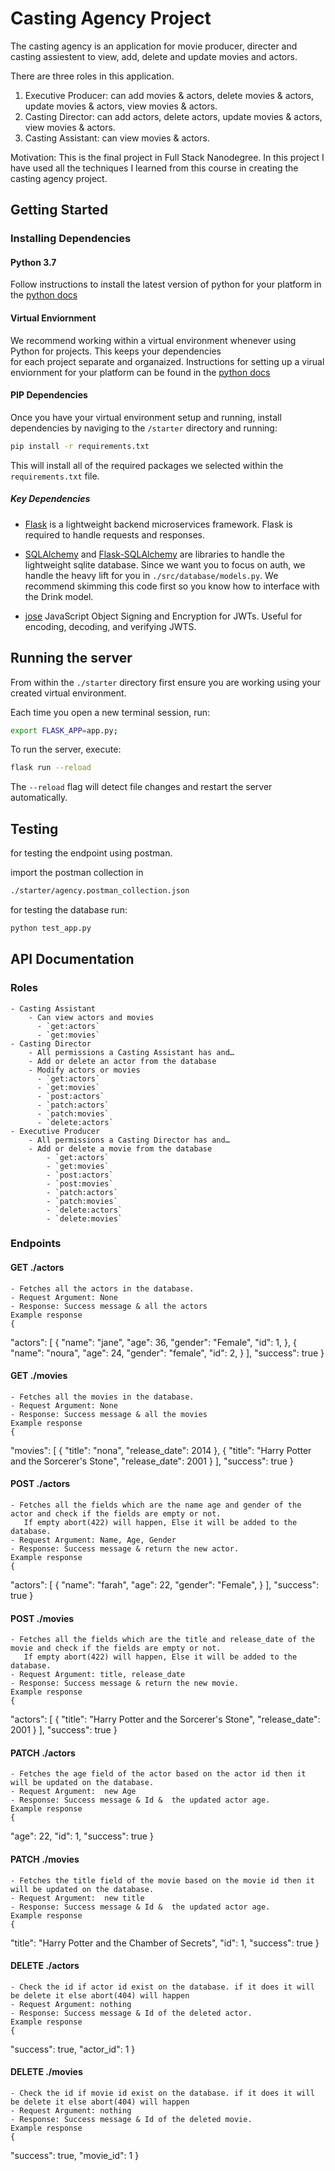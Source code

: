 # Casting Agency Project

The casting agency is an application for movie producer, directer and casting assiestent to view, add, delete and update movies and actors.

There are three roles in this application.

1) Executive Producer: can add movies & actors, delete movies & actors, update movies & actors, view movies & actors.
2) Casting Director:  can add actors, delete actors, update movies & actors, view movies & actors.
3) Casting Assistant: can view movies & actors.

Motivation: This is the final project in Full Stack Nanodegree. In this project I have used all the techniques I learned from this course in creating the casting agency project.


## Getting Started

### Installing Dependencies

#### Python 3.7

Follow instructions to install the latest version of python for your platform in the [python docs](https://docs.python.org/3/using/unix.html#getting-and-installing-the-latest-version-of-python)

#### Virtual Enviornment

We recommend working within a virtual environment whenever using Python for projects. This keeps your dependencies  
for each project separate and organaized. Instructions for setting up a virual enviornment for your platform can be found in the [python docs](https://packaging.python.org/guides/installing-using-pip-and-virtual-environments/)

#### PIP Dependencies

Once you have your virtual environment setup and running, install dependencies by naviging to the `/starter` directory and running:

```bash
pip install -r requirements.txt   
```

This will install all of the required packages we selected within the `requirements.txt` file.

##### Key Dependencies

- [Flask](http://flask.pocoo.org/)  is a lightweight backend microservices framework. Flask is required to handle requests and responses.

- [SQLAlchemy](https://www.sqlalchemy.org/) and [Flask-SQLAlchemy](https://flask-sqlalchemy.palletsprojects.com/en/2.x/) are libraries to handle the lightweight sqlite database. Since we want you to focus on auth, we handle the heavy lift for you in `./src/database/models.py`. We recommend skimming this code first so you know how to interface with the Drink model.

- [jose](https://python-jose.readthedocs.io/en/latest/) JavaScript Object Signing and Encryption for JWTs. Useful for encoding, decoding, and verifying JWTS.

## Running the server

From within the `./starter` directory first ensure you are working using your created virtual environment.

Each time you open a new terminal session, run:

```bash
export FLASK_APP=app.py;
```

To run the server, execute:

```bash
flask run --reload
```

The `--reload` flag will detect file changes and restart the server automatically.

## Testing
for testing the endpoint using postman.

import the postman collection in
```bash
./starter/agency.postman_collection.json
```
for testing the database run:
```bash
python test_app.py
```


## API Documentation
### Roles
    - Casting Assistant
        - Can view actors and movies
          - `get:actors`
          - `get:movies`
    - Casting Director
        - All permissions a Casting Assistant has and…
        - Add or delete an actor from the database
        - Modify actors or movies
          - `get:actors`
          - `get:movies`
          - `post:actors`
          - `patch:actors`
          - `patch:movies`
          - `delete:actors`
    - Executive Producer
        - All permissions a Casting Director has and…
        - Add or delete a movie from the database
            - `get:actors`
            - `get:movies`
            - `post:actors`
            - `post:movies`
            - `patch:actors`
            - `patch:movies`
            - `delete:actors`
            - `delete:movies`
### Endpoints
#### GET ./actors
    - Fetches all the actors in the database.
    - Request Argument: None
    - Response: Success message & all the actors
    Example response
    {
  "actors": [
    {
      "name": "jane",
      "age": 36,
      "gender": "Female",
      "id": 1,
    },
    {
      "name": "noura",
      "age": 24,
      "gender": "female",
      "id": 2,
    }
  ],
  "success": true
}
#### GET ./movies
    - Fetches all the movies in the database.
    - Request Argument: None
    - Response: Success message & all the movies
    Example response
    {
  "movies": [
    {
      "title": "nona",
      "release_date": 2014
    },
    {
      "title": "Harry Potter and the Sorcerer's Stone",
      "release_date": 2001
    }
  ],
  "success": true
}

#### POST ./actors
    - Fetches all the fields which are the name age and gender of the actor and check if the fields are empty or not.
       If empty abort(422) will happen, Else it will be added to the database.
    - Request Argument: Name, Age, Gender
    - Response: Success message & return the new actor.
    Example response
    {
  "actors": [
    {
      "name": "farah",
      "age": 22,
      "gender": "Female",
    }
  ],
  "success": true
}

#### POST ./movies
    - Fetches all the fields which are the title and release_date of the movie and check if the fields are empty or not.
       If empty abort(422) will happen, Else it will be added to the database.
    - Request Argument: title, release_date
    - Response: Success message & return the new movie.
    Example response
    {
  "actors": [
    {
      "title": "Harry Potter and the Sorcerer's Stone",
      "release_date": 2001
    }
  ],
  "success": true
}

#### PATCH ./actors
    - Fetches the age field of the actor based on the actor id then it will be updated on the database.
    - Request Argument:  new Age
    - Response: Success message & Id &  the updated actor age.
    Example response
    {
  "age": 22,
  "id": 1,
  "success": true
}

#### PATCH ./movies
    - Fetches the title field of the movie based on the movie id then it will be updated on the database.
    - Request Argument:  new title
    - Response: Success message & Id &  the updated actor age.
    Example response
    {
  "title": "Harry Potter and the Chamber of Secrets",
  "id": 1,
  "success": true
}

#### DELETE ./actors
    - Check the id if actor id exist on the database. if it does it will be delete it else abort(404) will happen
    - Request Argument: nothing
    - Response: Success message & Id of the deleted actor.
    Example response
    {
  "success": true,
  "actor_id": 1
}

#### DELETE ./movies
    - Check the id if movie id exist on the database. if it does it will be delete it else abort(404) will happen
    - Request Argument: nothing
    - Response: Success message & Id of the deleted movie.
    Example response
    {
  "success": true,
  "movie_id": 1
}